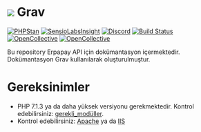 # ![](https://avatars1.githubusercontent.com/u/8237355?v=2&s=50) Grav

[![PHPStan](https://img.shields.io/badge/PHPStan-enabled-brightgreen.svg?style=flat)](https://github.com/phpstan/phpstan)
[![SensioLabsInsight](https://insight.sensiolabs.com/projects/cfd20465-d0f8-4a0a-8444-467f5b5f16ad/mini.png)](https://insight.sensiolabs.com/projects/cfd20465-d0f8-4a0a-8444-467f5b5f16ad)
[![Discord](https://img.shields.io/discord/501836936584101899.svg?logo=discord&colorB=728ADA&label=Discord%20Chat)](https://chat.getgrav.org)
 [![Build Status](https://travis-ci.org/getgrav/grav.svg?branch=develop)](https://travis-ci.org/getgrav/grav) [![OpenCollective](https://opencollective.com/grav/backers/badge.svg)](#backers) [![OpenCollective](https://opencollective.com/grav/sponsors/badge.svg)](#sponsors)

Bu repository Erpapay API için dokümantasyon içermektedir. Dokümantasyon Grav kullanılarak oluşturulmuştur.


# Gereksinimler

- PHP 7.1.3 ya da daha yüksek versiyonu gerekmektedir. Kontrol edebilirsiniz: [gerekli_modüller](https://learn.getgrav.org/basics/requirements#php-requirements).
- Kontrol edebilirsiniz: [Apache](https://learn.getgrav.org/basics/requirements#apache-requirements) ya da [IIS](https://learn.getgrav.org/basics/requirements#iis-requirements)


